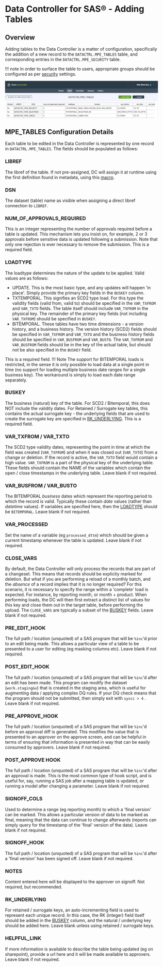 # Data Controller for SAS® - Adding Tables

## Overview
Adding tables to the Data Controller is a matter of configuration, specifically the addition of a new record to the `DATACTRL.MPE_TABLES` table, and corresponding entries in the `DATACTRL.MPE_SECURITY` table.

!!! note
    In order to surface the table to users, appropriate groups should be configured as per [security](dcc-security.md) settings.

![screenshot](img/configtable.png)

## MPE_TABLES Configuration Details

Each table to be edited in the Data Controller is represented by one record in `DATACTRL.MPE_TABLES`.  The fields should be populated as follows:

### LIBREF
The libref of the table.  If not pre-assigned, DC will assign it at runtime using the first definition found in metadata, using this [macro](https://github.com/Boemska/macrocore/blob/master/meta/mm_assigndirectlib.sas).

### DSN
The dataset (table) name as visible when assigning a direct libref connection to `LIBREF`.

### NUM_OF_APPROVALS_REQUIRED
This is an integer representing the number of approvals required before a table is updated.  This mechanism lets you insist on, for example, 2 or 3 approvals before sensitive data is updated following a submission.  Note that only one rejection is ever necessary to remove the submission.
This is a required field.

### LOADTYPE
The loadtype determines the nature of the update to be applied.  Valid values are as follows:

* UPDATE.  This is the most basic type, and any updates will happen 'in place'.  Simply provide the primary key fields in the `BUSKEY` column.
* TXTEMPORAL.  This signifies an SCD2 type load.  For this type the validity fields (valid from, valid to) should be specified in the `VAR_TXFROM` and `VAR_TXTO` fields.  The table itself should include `VAR_TXFROM` in the physical key.  The remainder of the primary key fields (not including `VAR_TXFROM`) should be specified in `BUSKEY`.
* BITEMPORAL.  These tables have two time dimensions - a version history, and a business history.  The version history (SCD2) fields should be specified in `VAR_TXFROM` and `VAR_TXTO` and the business history fields should be specified in `VAR_BUSFROM` and `VAR_BUSTO`.  The `VAR_TXFROM` and `VAR_BUSFROM` fields should be in the key of the actual table, but should not be also specified in the `BUSKEY` field.

This is a required field.
!!! Note
    The support for BITEMPORAL loads is restricted, in the sense it is only possible to load data at a single point in time (no support for loading multiple business date ranges for a single business key).  The workaround is simply to load each date range separately.

### BUSKEY
The business (natural) key of the table.  For SCD2 / Bitemporal, this does NOT include the validity dates.  For Retained / Surrogate key tables, this contains the actual surrogate key - the underlying fields that are used to create the surrogate key are specified in [RK_UNDERLYING](#rk_underlying).
This is a required field.

### VAR_TXFROM / VAR_TXTO
The SCD2 type validity dates, representing the point in time at which the field was created (`VAR_TXFROM`) and when it was closed out (`VAR_TXTO`) from a change or deletion.  If the record is active, the `VAR_TXTO` field would contain a high value.  `VAR_TXFROM` is a part of the physical key of the underlying table.
These fields should contain the NAME of the variables which contain the open / close timestamps in the underlying table.
Leave blank if not required.

### VAR_BUSFROM / VAR_BUSTO
The BITEMPORAL _business_ dates which represent the reporting period to which the record is valid.  Typically these contain _date_ values (rather than _datetime_ values).  If variables are specified here, then the [LOADTYPE](#loadtype) should be `BITEMPORAL`.
Leave blank if not required.

### VAR_PROCESSED
Set the name of a variable (eg `processed_dttm`) which should be given a current timestamp whenever the table is updated.
Leave blank if not required.

### CLOSE_VARS
By default, the Data Controller will only process the records that are part of a changeset.  This means that records should be explicity marked for deletion.  But what if you are performing a reload of a monthly batch, and the _absence_ of a record implies that it is no longer required?  For this scenario, it is necessary to specify the range within a 'complete' load is expected.  For instance, by reporting month, or month + product.  When performing loads, the DC will then first extract a distinct list of values for this key and close them out in the target table, before performing the upload.  The `CLOSE_VARS` are typically a subset of the [BUSKEY](#buskey) fields.
Leave blank if not required.

### PRE_EDIT_HOOK
The full path / location (unquoted) of a SAS program that will be `%inc`'d prior to an edit being made.  This allows a particular view of a table to be presented to a user for editing (eg masking columns etc).
Leave blank if not required.

### POST_EDIT_HOOK
The full path / location (unquoted) of a SAS program that will be `%inc`'d after an edit has been made.  This program can modify the dataset (`work.staging&x`) that is created in the staging area, which is useful for augmenting data / applying complex DQ rules.  If your DQ check means that the program should not be submitted, then simply exit with `syscc > 4` .
Leave blank if not required.

### PRE_APPROVE_HOOK
The full path / location (unquoted) of a SAS program that will be `%inc`'d before an approval diff is generated.  This modifies the value that is presented to an approver on the approve screen, and can be helpful in terms of ensuring that information is presented in way that can be easily consumed by approvers.
Leave blank if not required.

### POST_APPROVE HOOK
The full path / location (unquoted) of a SAS program that will be `%inc`'d after an approval is made.  This is the most common type of hook script, and is useful for, say, running a SAS job after a mapping table is updated, or running a model after changing a parameter.
Leave blank if not required.

### SIGNOFF_COLS
Used to determine a range (eg reporting month) to which a 'final version' can be marked.  This allows a particular version of data to be marked as final, meaning that the data can continue to change afterwards (reports can simply query for the timestamp of the 'final' version of the data).
Leave blank if not required.

### SIGNOFF_HOOK
The full path / location (unquoted) of a SAS program that will be `%inc`'d after a 'final version' has been signed off.
Leave blank if not required.

### NOTES
Content entered here will be displayed to the approver on signoff.
Not required, but recommended.

### RK_UNDERLYING
For retained / surrogate keys, an auto-incrementing field is used to represent each unique record.  In this case, the RK (integer) field itself should be added in the [BUSKEY](#buskey) column, and the natural / underlying key should be added here.
Leave blank unless using retained / surrogate keys.

### HELPFUL_LINK
If more information is available to describe the table being updated (eg on sharepoint), provide a url here and it will be made available to approvers.
Leave blank if not required.
